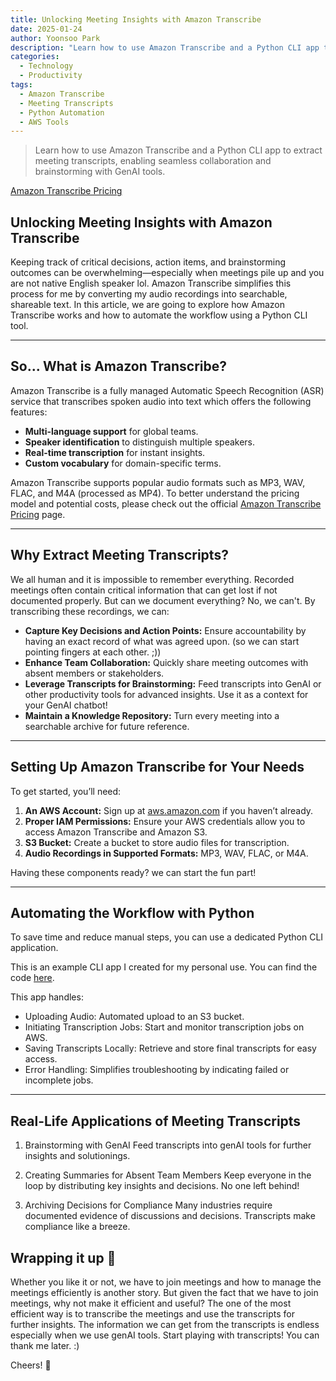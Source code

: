 ```yaml
---
title: Unlocking Meeting Insights with Amazon Transcribe
date: 2025-01-24
author: Yoonsoo Park
description: "Learn how to use Amazon Transcribe and a Python CLI app to extract meeting transcripts, enabling seamless collaboration and brainstorming with GenAI tools."
categories:
  - Technology
  - Productivity
tags:
  - Amazon Transcribe
  - Meeting Transcripts
  - Python Automation
  - AWS Tools
---
```


> Learn how to use Amazon Transcribe and a Python CLI app to extract meeting transcripts, enabling seamless collaboration and brainstorming with GenAI tools.

[Amazon Transcribe Pricing](https://aws.amazon.com/transcribe/pricing/)

## Unlocking Meeting Insights with Amazon Transcribe

Keeping track of critical decisions, action items, and brainstorming outcomes can be overwhelming—especially when meetings pile up and you are not native English speaker lol. Amazon Transcribe simplifies this process for me by converting my audio recordings into searchable, shareable text. In this article, we are going to explore how Amazon Transcribe works and how to automate the workflow using a Python CLI tool.

---

## So... What is Amazon Transcribe?

Amazon Transcribe is a fully managed Automatic Speech Recognition (ASR) service that transcribes spoken audio into text which offers the following features:

- **Multi-language support** for global teams.
- **Speaker identification** to distinguish multiple speakers.
- **Real-time transcription** for instant insights.
- **Custom vocabulary** for domain-specific terms.

Amazon Transcribe supports popular audio formats such as MP3, WAV, FLAC, and M4A (processed as MP4). To better understand the pricing model and potential costs, please check out the official [Amazon Transcribe Pricing](https://aws.amazon.com/transcribe/pricing/) page.

---

## Why Extract Meeting Transcripts?

We all human and it is impossible to remember everything. Recorded meetings often contain critical information that can get lost if not documented properly. But can we document everything? No, we can't.
By transcribing these recordings, we can:

- **Capture Key Decisions and Action Points:** Ensure accountability by having an exact record of what was agreed upon. (so we can start pointing fingers at each other. ;))
- **Enhance Team Collaboration:** Quickly share meeting outcomes with absent members or stakeholders.
- **Leverage Transcripts for Brainstorming:** Feed transcripts into GenAI or other productivity tools for advanced insights. Use it as a context for your GenAI chatbot!
- **Maintain a Knowledge Repository:** Turn every meeting into a searchable archive for future reference.

---

## Setting Up Amazon Transcribe for Your Needs

To get started, you’ll need:

1. **An AWS Account:** Sign up at [aws.amazon.com](https://aws.amazon.com/) if you haven’t already.
2. **Proper IAM Permissions:** Ensure your AWS credentials allow you to access Amazon Transcribe and Amazon S3.
3. **S3 Bucket:** Create a bucket to store audio files for transcription.
4. **Audio Recordings in Supported Formats:** MP3, WAV, FLAC, or M4A.

Having these components ready? we can start the fun part!

---

## Automating the Workflow with Python

To save time and reduce manual steps, you can use a dedicated Python CLI application.

This is an example CLI app I created for my personal use. You can find the code [here](https://github.com/ypark9/aws-transcribe-app).

This app handles:

- Uploading Audio: Automated upload to an S3 bucket.
- Initiating Transcription Jobs: Start and monitor transcription jobs on AWS.
- Saving Transcripts Locally: Retrieve and store final transcripts for easy access.
- Error Handling: Simplifies troubleshooting by indicating failed or incomplete jobs.

---

## Real-Life Applications of Meeting Transcripts

1. Brainstorming with GenAI
   Feed transcripts into genAI tools for further insights and solutionings.

2. Creating Summaries for Absent Team Members
   Keep everyone in the loop by distributing key insights and decisions. No one left behind!

3. Archiving Decisions for Compliance
   Many industries require documented evidence of discussions and decisions. Transcripts make compliance like a breeze.

## Wrapping it up 👏

Whether you like it or not, we have to join meetings and how to manage the meetings efficiently is another story.
But given the fact that we have to join meetings, why not make it efficient and useful?
The one of the most efficient way is to transcribe the meetings and use the transcripts for further insights.
The information we can get from the transcripts is endless especially when we use genAI tools.
Start playing with transcripts!
You can thank me later. :)

Cheers! 🍺
